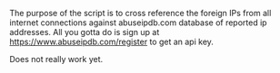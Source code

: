 The purpose of the script is to cross reference the foreign IPs from all internet 
connections against abuseipdb.com database of reported ip addresses. All you gotta
do is sign up at https://www.abuseipdb.com/register to get an api key.

Does not really work yet.
